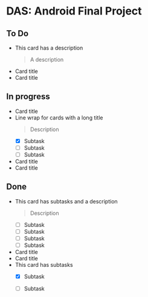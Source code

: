 # DAS: Android Final Project

## To Do

- This card has a description
    > A description
- Card title
- Card title

## In progress

- Card title
- Line wrap for cards with a long title
    > Description
    * [x] Subtask
    * [ ] Subtask
    * [ ] Subtask
- Card title
- Card title

## Done

- This card has subtasks and a description
    > Description
    * [ ] Subtask
    * [ ] Subtask
    * [ ] Subtask
    * [ ] Subtask
- Card title
- Card title
- This card has subtasks
    * [x] Subtask
    * [ ] Subtask


